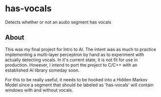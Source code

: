 has-vocals
==========

Detects whether or not an audio segment has vocals

About
-----
This was my final project for Intro to AI. 
The intent was as much to practice implementing a multi-layer perceptron
by hand as to experiment with actually detecting vocals.
In it's current state, it is not fit for use in production. 
However, I intend to port the project to C/C++ with an established AI library 
someday soon.

For this to be really useful, it needs to be hooked into a Hidden Markov Model since
a segment that should be labeled as 'has-vocals' will contain windows with and without vocals.
